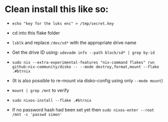 # Clean install this like so:

- `echo "key for the luks enc" > /tmp/secret.key`

- cd into this flake folder

- `lsblk` and replace `/dev/sd*` with the appropriate drive name

- Get the drive ID using: `udevadm info --path block/sd* | grep by-id`

- `sudo nix --extra-experimental-features "nix-command flakes" run github:nix-community/disko -- --mode destroy,format,mount --flake .#btrnix`

- (It is also possible to re-mount via disko-config using only `--mode mount`)

- `mount | grep /mnt` to verify

- `sudo nixos-install --flake .#btrnix`

- If no password hash had been set yet then `sudo nixos-enter --root /mnt -c 'passwd simon'`

